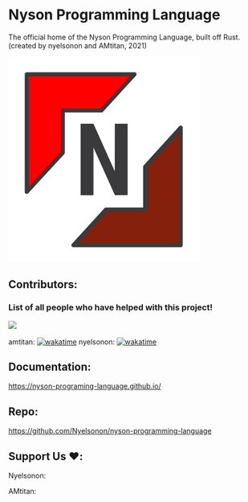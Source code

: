 # Nyson Programming Language
The official home of the Nyson Programming Language, built off Rust.
(created by nyelsonon and AMtitan, 2021)

![Logo](https://github.com/Nyelsonon/nyson-programming-language/blob/main/Logos/NysonLogo.png)


## Contributors:

### List of all people who have helped with this project!
<a href="https://github.com/Nyson-Programing-Language/nyson/graphs/contributors">
  <img src="https://contrib.rocks/image?repo=Nyson-Programing-Language/nyson" />
</a>

amtitan: [![wakatime](https://wakatime.com/badge/github/AMTitan/nyson-programming-language.svg)](https://wakatime.com/badge/github/AMTitan/nyson-programming-language)
nyelsonon: [![wakatime](https://wakatime.com/badge/github/Nyelsonon/nyson-programming-language.svg)](https://wakatime.com/badge/github/Nyelsonon/nyson-programming-language)

## Documentation:

https://nyson-programing-language.github.io/

## Repo:

https://github.com/Nyelsonon/nyson-programming-language

## Support Us ❤️:

Nyelsonon: 

AMtitan: 
